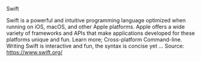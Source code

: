 Swift

Swift is a powerful and intuitive programming language optimized when running on iOS, macOS, and other Apple platforms. Apple offers a wide variety of frameworks and APIs that make applications developed for these platforms unique and fun. Learn more; Cross-platform Command-line. Writing Swift is interactive and fun, the syntax is concise yet ...
Source: https://www.swift.org/